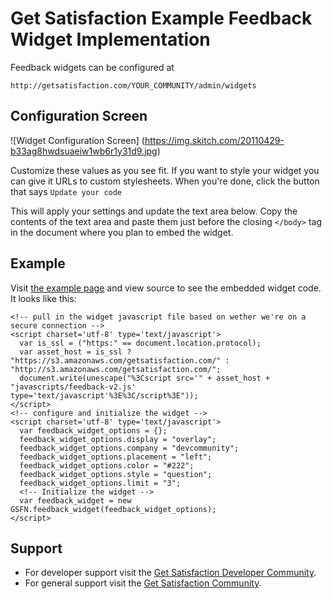Get Satisfaction Example Feedback Widget Implementation
=======================================================

Feedback widgets can be configured at

`http://getsatisfaction.com/YOUR_COMMUNITY/admin/widgets`

Configuration Screen
--------------------
![Widget Configuration Screen] (https://img.skitch.com/20110429-b33ag8hwdsuaeiw1wb6r1y31d9.jpg)

Customize these values as you see fit. If you want to style your widget you can give it URLs to custom stylesheets.
When you're done, click the button that says `Update your code`

This will apply your settings and update the text area below. Copy the contents of the text area and paste them
just before the closing `</body>` tag in the document where you plan to embed the widget.

Example
-------
Visit [the example page][0] and view source to see the embedded widget code. It looks like this:

    <!-- pull in the widget javascript file based on wether we're on a secure connection --> 
    <script charset='utf-8' type='text/javascript'> 
      var is_ssl = ("https:" == document.location.protocol);
      var asset_host = is_ssl ? "https://s3.amazonaws.com/getsatisfaction.com/" : "http://s3.amazonaws.com/getsatisfaction.com/";
      document.write(unescape("%3Cscript src='" + asset_host + "javascripts/feedback-v2.js' type='text/javascript'%3E%3C/script%3E"));
    </script> 
    <!-- configure and initialize the widget --> 
    <script charset='utf-8' type='text/javascript'> 
      var feedback_widget_options = {};
      feedback_widget_options.display = "overlay";
      feedback_widget_options.company = "devcommunity";
      feedback_widget_options.placement = "left";
      feedback_widget_options.color = "#222";
      feedback_widget_options.style = "question";
      feedback_widget_options.limit = "3";
      <!-- Initialize the widget -->
      var feedback_widget = new GSFN.feedback_widget(feedback_widget_options);
    </script>


Support
-------
- For developer support visit the [Get Satisfaction Developer Community][1].
- For general support visit the [Get Satisfaction Community][2].

[0]: http://gs-feedback-widget-example.heroku.com
[1]: http://getsatisfaction.com/devcommunity
[2]: http://getsatisfaction.com/getsatisfaction

